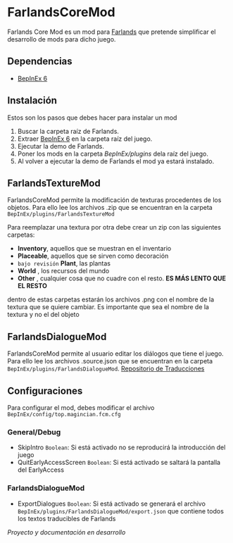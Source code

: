 # FarlandsCoreMod
Farlands Core Mod es un mod para [Farlands](https://store.steampowered.com/app/2252680/Farlands) que pretende simplificar el desarrollo de mods para dicho juego.

## Dependencias
* [BepInEx 6]([https://github.com/BepInEx/BepInEx](https://github.com/BepInEx/BepInEx/releases/download/v6.0.0-pre.1/BepInEx_UnityMono_x64_6.0.0-pre.1.zip))

## Instalación
Estos son los pasos que debes hacer para instalar un mod
1. Buscar la carpeta raíz de Farlands.
2. Extraer [BepInEx 6](https://github.com/BepInEx/BepInEx) en la carpeta raíz del juego.
3. Ejecutar la demo de Farlands.
4. Poner los mods en la carpeta *BepInEx/plugins* dela raíz del juego.
5. Al volver a ejecutar la demo de Farlands el mod ya estará instalado.
   
## FarlandsTextureMod
FarlandsCoreMod permite la modificación de texturas procedentes de los objetos.
Para ello lee los archivos .zip que se encuentran en la carpeta `BepInEx/plugins/FarlandsTextureMod`

Para reemplazar una textura por otra debe crear un zip con las siguientes carpetas:
- **Inventory**, aquellos que se muestran en el inventario
- **Placeable**, aquellos que se sirven como decoración
- `bajo revisión` **Plant**, las plantas
- **World** , los recursos del mundo
- **Other** , cualquier cosa que no cuadre con el resto. **ES MÁS LENTO QUE EL RESTO**

dentro de estas carpetas estarán los archivos .png con el nombre de la textura que se quiere cambiar. Es importante que sea el nombre de la textura y no el del objeto

## FarlandsDialogueMod
FarlandsCoreMod  permite al usuario editar los diálogos que tiene el juego.
Para ello lee los archivos .source.json que se encuentran en la carpeta `BepInEx/plugins/FarlandsDialogueMod`.
[Repositorio de Traducciones]([https://github.com/MagincyanGames/FarlandsCoreMod/tree/ExampleMod](https://github.com/MagincyanGames/FarlandsDialogueMod/tree/Translation))

## Configuraciones
Para configurar el mod, debes modificar el archivo `BepInEx/config/top.magincian.fcm.cfg`

### General/Debug
- SkipIntro `Boolean`: Si está activado no se reproducirá la introducción del juego
- QuitEarlyAccessScreen `Boolean`: Si está activado se saltará la pantalla del EarlyAccess

### FarlandsDialogueMod
- ExportDialogues `Boolean`: Si está activado se generará el archivo `BepInEx/plugins/FarlandsDialogueMod/export.json` que contiene todos los textos traducibles de Farlands

*Proyecto y documentación en desarrollo*
